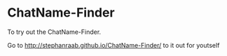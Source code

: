 # ChatName-Finder
To try out the ChatName-Finder.

Go to http://stephanraab.github.io/ChatName-Finder/ to it out for youtself
